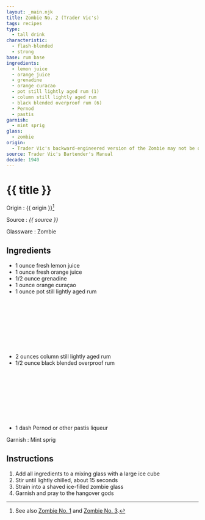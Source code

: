 ```yaml
---
layout: _main.njk
title: Zombie No. 2 (Trader Vic's)
tags: recipes
type:
  - tall drink
characteristic:
  - flash-blended
  - strong
base: rum base
ingredients:
  - lemon juice
  - orange juice
  - grenadine
  - orange curacao
  - pot still lightly aged rum (1)
  - column still lightly aged rum
  - black blended overproof rum (6)
  - Pernod
  - pastis
garnish:
  - mint sprig
glass:
  - zombie
origin:
  - Trader Vic's backward-engineered version of the Zombie may not be quite as delicious as the original, but it goes down easy (despite being just as boozy).
source: Trader Vic's Bartender's Manual
decade: 1940
---
```


<!-- markdownlint-disable MD025 -->
# {{ title }}
<!-- markdownlint-disable MD025 -->

Origin
  : {{ origin }}[^1]

Source
  : <cite>{{ source }}</cite>

Glassware
  : Zombie

[^1]: See also [Zombie No. 1](/recipes/zombie-1-donns-1934/) and [Zombie No. 3](/recipes/zombie-3-jeff-berry-hamiltons/).

## Ingredients

- 1 ounce fresh lemon juice
- 1 ounce fresh orange juice
- 1/2 ounce grenadine
- 1 ounce orange curaçao
- 1 ounce pot still lightly aged rum<icon-l space="1em" class="bigger" label="(1)"><span class="with-icon"><svg class="icon"><use href="/assets/images/icons/circle-1.svg#circle-1"></use></svg></span></icon-l>
- 2 ounces column still lightly aged rum
- 1/2 ounce black blended overproof rum<icon-l space="1em" class="bigger" label="(6)"><span class="with-icon"><svg class="icon"><use href="/assets/images/icons/circle-6.svg#circle-6"></use></svg></span></icon-l>
- 1 dash Pernod or other pastis liqueur

Garnish
  : Mint sprig

## Instructions

1. Add all ingredients to a mixing glass with a large ice cube
2. Stir until lightly chilled, about 15 seconds
3. Strain into a shaved ice-filled zombie glass
4. Garnish and pray to the hangover gods
